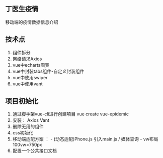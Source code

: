 ## 丁医生疫情

   移动端的疫情数据信息介绍

## 技术点

  1. 组件拆分
  2. 网络请求Axios
  3. vue中echarts图表
  4. vue中封装tabs组件-自定义封装组件
  5. vue中使用swiper
  6. vue中使用vant

## 项目初始化

  1. 通过脚手架vue-cli进行创建项目  vue create vue-epidemic
  2. 安装： Axios Vant
  3. 删除无用的组件
  4. css初始化
  5. 移动端适配方案 ： 
    - (动态适配)Phone.js  引入main.js  /  媒体查询
    - vw布局 100vw=750px
  6. 配置一个公共接口文档
